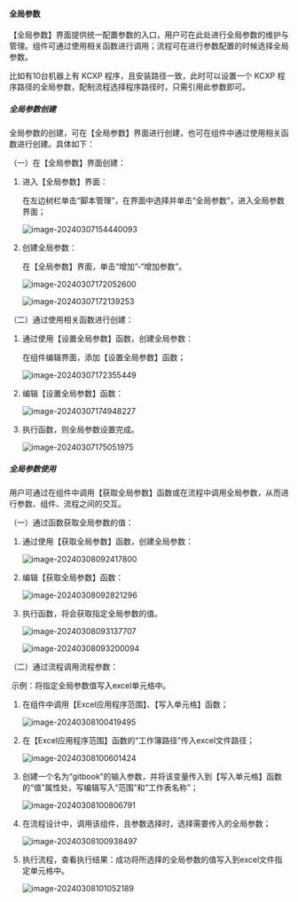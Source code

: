 #### 全局参数

【全局参数】界面提供统一配置参数的入口，用户可在此处进行全局参数的维护与管理。组件可通过使用相关函数进行调用；流程可在进行参数配置的时候选择全局参数。

比如有10台机器上有 KCXP 程序，且安装路径一致，此时可以设置一个 KCXP 程序路径的全局参数，配制流程选择程序路径时，只需引用此参数即可。

##### 全局参数创建

全局参数的创建，可在【全局参数】界面进行创建，也可在组件中通过使用相关函数进行创建。具体如下：

（一）在【全局参数】界面创建：

1. 进入【全局参数】界面：

   在左边树栏单击“脚本管理”，在界面中选择并单击“全局参数”，进入全局参数界面；

   ![image-20240307154440093](GlobalPara.assets/image-20240307154440093.png)

2. 创建全局参数：

   在【全局参数】界面，单击“增加”-“增加参数”。

   ![image-20240307172052600](GlobalPara.assets/image-20240307172052600.png)

   ![image-20240307172139253](GlobalPara.assets/image-20240307172139253.png)

（二）通过使用相关函数进行创建：

1. 通过使用【设置全局参数】函数，创建全局参数：

   在组件编辑界面，添加【设置全局参数】函数；

   ![image-20240307172355449](GlobalPara.assets/image-20240307172355449.png)

2. 编辑【设置全局参数】函数：

   ![image-20240307174948227](GlobalPara.assets/image-20240307174948227.png)

3. 执行函数，则全局参数设置完成。

   ![image-20240307175051975](GlobalPara.assets/image-20240307175051975.png)

##### 全局参数使用

用户可通过在组件中调用【获取全局参数】函数或在流程中调用全局参数，从而进行参数、组件、流程之间的交互。

（一）通过函数获取全局参数的值：

1. 通过使用【获取全局参数】函数，创建全局参数：

   ![image-20240308092417800](GlobalPara.assets/image-20240308092417800.png)

2. 编辑【获取全局参数】函数：

   ![image-20240308092821296](GlobalPara.assets/image-20240308092821296.png)

3. 执行函数，将会获取指定全局参数的值。

   ![image-20240308093137707](GlobalPara.assets/image-20240308093137707.png)

   ![image-20240308093200094](GlobalPara.assets/image-20240308093200094.png)

（二）通过流程调用流程参数：

​			示例：将指定全局参数值写入excel单元格中。

1. 在组件中调用【Excel应用程序范围】、【写入单元格】函数；

   ![image-20240308100419495](GlobalPara.assets/image-20240308100419495.png)

2. 在【Excel应用程序范围】函数的“工作簿路径”传入excel文件路径；

   ![image-20240308100601424](GlobalPara.assets/image-20240308100601424.png)

3. 创建一个名为“gitbook”的输入参数，并将该变量传入到【写入单元格】函数的“值”属性处，写编辑写入“范围”和“工作表名称”；

   ![image-20240308100806791](GlobalPara.assets/image-20240308100806791.png)

4. 在流程设计中，调用该组件，且参数选择时，选择需要传入的全局参数；

   ![image-20240308100938497](GlobalPara.assets/image-20240308100938497.png)

5. 执行流程，查看执行结果：成功将所选择的全局参数的值写入到excel文件指定单元格中。

   ![image-20240308101052189](GlobalPara.assets/image-20240308101052189.png)

